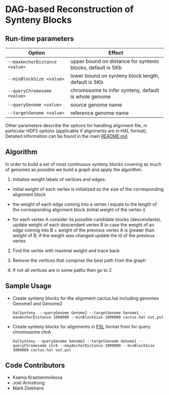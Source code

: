 DAG-based Reconstruction of Synteny Blocks
=====

Run-time parameters
-----
 Option |  Effect
--- | ---
`--maxAnchorDistance <value>`  | upper bound on distance for syntenic blocks, default is 5Kb 
`--minBlockSize <value>`        | lower bound on synteny block length, default is 5Kb 
`--queryChromosome <value>`     | chromosome to infer synteny, default is whole genome 
`--queryGenome <value>`         | source genome name 
`--targetGenome <value>`        | reference genome name 

Other parameters describe the options for handling alignment file, in particular HDF5 options (applicable if alignments are in HAL format). Detailed information can be found in the main [README.md](https://github.com/ComparativeGenomicsToolkit/hal/blob/master/README.md)
    
Algorithm
-----
In order to build a set of most continuous synteny blocks covering as much of genomes as possible we build a graph and apply the algorithm:
    
1. Initialize weight labels of vertices and edges:
    
* initial weight of each vertex is initialized as the size of the corresponding alignment block
    
* the weight of each edge coming into a vertex i equals to the length of the corresponding alignment block (initial weight of the vertex i)
    
* for each vertex A consider its possible candidate blocks (descendants), update weight of each descendant vertex B in case the weight of an edge coming into B + weight of the previous vertex A is greater than weight of B; if the weight was changed update the id of the previous vertex
    
2. Find the vertex with maximal weight and trace back
    
3. Remove the vertices that comprise the best path from the graph
    
4. If not all vertices are in some paths then go to 2

Sample Usage
-----
* Create synteny blocks for the alignment cactus.hal including genomes Genome1 and Genome2

    `halSynteny  --queryGenome Genome2 --targetGenome Genome1 --maxAnchorDistance 1000000 --minBlockSize 1000000 cactus.hal out.psl`

* Create synteny blocks for alignments in [PSL](http://genome.ucsc.edu/FAQ/FAQformat#format2) format from for query chromosome chrA 

    `halSynteny --queryGenome Genome2 --targetGenome Genome1 --queryChromosome chrA --maxAnchorDistance 1000000 --minBlockSize 1000000 cactus.hal out.psl`

Code Contributors
-----
* Ksenia Krasheninnikova
* Joel Armstrong 
* Mark Diekhans 


